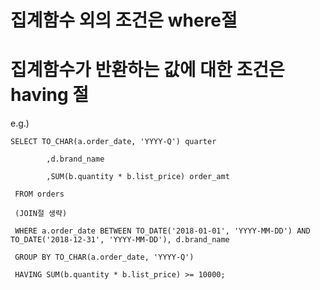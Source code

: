 # 집계함수 외의 조건은 where절
# 집계함수가 반환하는 값에 대한 조건은 having 절

e.g.)


```
SELECT TO_CHAR(a.order_date, 'YYYY-Q') quarter

        ,d.brand_name
        
        ,SUM(b.quantity * b.list_price) order_amt
        
 FROM orders
 
 (JOIN절 생략)

 WHERE a.order_date BETWEEN TO_DATE('2018-01-01', 'YYYY-MM-DD') AND TO_DATE('2018-12-31', 'YYYY-MM-DD'), d.brand_name

 GROUP BY TO_CHAR(a.order_date, 'YYYY-Q')
 
 HAVING SUM(b.quantity * b.list_price) >= 10000;
 ```
